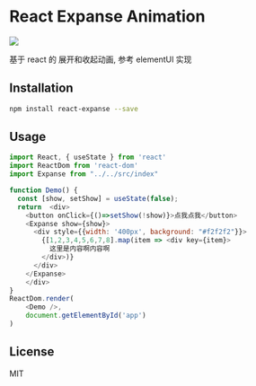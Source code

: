 # React Expanse Animation
![](https://img.shields.io/bundlephobia/min/react-expanse)

基于 react 的 展开和收起动画, 参考 elementUI 实现

## Installation

```bash
npm install react-expanse --save
```
## Usage

```javascript
import React, { useState } from 'react'
import ReactDom from 'react-dom'
import Expanse from "../../src/index"

function Demo() {
  const [show, setShow] = useState(false);
  return  <div>
    <button onClick={()=>setShow(!show)}>点我点我</button>
    <Expanse show={show}>
      <div style={{width: '400px', background: "#f2f2f2"}}>
        {[1,2,3,4,5,6,7,8].map(item => <div key={item}>
          这里是内容啊内容啊
        </div>)}
      </div>
    </Expanse>
    </div>
}
ReactDom.render(
    <Demo />,
    document.getElementById('app')
)
```
## License
MIT